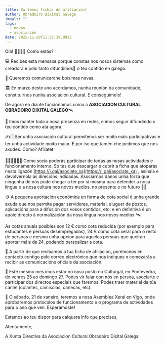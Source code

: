 ```yaml
---
title: Xa temos fichas de afiliación!
author: Obradoiro Dixital Galego
imgalt: ""
tags:
  - novas
  - asociación
date: 2022-11-20T11:25:39.092Z
---
```

Ola! 👋🏽👋🏽 Como estás?

💻 Recibes esta mensaxe porque constas nos nosos sistemas como creadora e polo tanto difundimos📡 o teu contido en galego.

🥰 Queremos comunicarche boísimas novas. 
<!--more-->

🏛️ En marzo deste ano acordamos, nunha reunión da comunidade, constituirnos nunha asociación cultural. E conseguímolo! 

De agora en diante funcionamos como a **ASOCIACIÓN CULTURAL OBRADOIRO DIXITAL GALEGO**🛰️

📡 Imos manter toda a nosa presenza en redes, e imos seguir difundindo o teu contido como ata agora. 

✍️🏼Ser unha asociación cultural permítenos ser moito máis participativas e ter unha actividade moito maior. É por iso que tamén che pedimos que nos axudes. Como? Afíliate❗️

🙋🏽‍♀️🙋🏻‍♀️ Como socia poderás participar de todas as nosas actividades e funcionamento interno. Só tes que descargar e cubrir a ficha que atoparás nesta ligazón [https://i.gal/asociate_xa](https://i.gal/asociate_xa) , asinala e devolvérnola ás direcións indicadas. Asociarnos danos unha forza que ningunha de nós pode chegar a ter por si mesma para defender a nosa lingua e a nosa cultura nos novos medios, no presente e no futuro 💪🏽

🪙 A pequena aportación económica en forma de cota social é unha grande axuda que nos permite pagar servidores, material, aluguer de postos, aplicacións para a difusión dos vosos contidos, etc; e en definitiva é un apoio directo á normalización da nosa lingua nos novos medios 🛰️. 

As cotas anuais posibles son 12 € como cota reducida (por exemplo para estudantes e persoas desempregadas), 24 € como cota xeral para o resto de persoas e mesmo unha opcion para aquelas persoas que queiran aportar máis de 24, podendo persoalizar a cota.

📨 A partir de que recibamos a túa ficha de afiliación, porémonos en contacto contigo polo correo electrónico que nos indiques e comezarás a recibir as comunicacións oficiais da asociación. 

📅 Este mesmo mes imos estar no noso posto no Culturgal, en Pontevedra, do venres 25 ao domingo 27. Podes vir falar con nós en persoa, asociarte e participar dos directos especiais que faremos. Podes traer material da túa canle! (colantes, camisolas, canecas, etc). 

📅 O sábado, 21 de xaneiro, teremos a nosa Asemblea Xeral en Vigo, onde aprobaremos protocolos de funcionamento e o programa de actividades para o ano que ven. Esperámoste!

Estamos ao teu dispor para calquera info que precises, 

Atentamente, 

A Xunta Directiva da Asociacion Cultural Obradoiro Dixital Galega